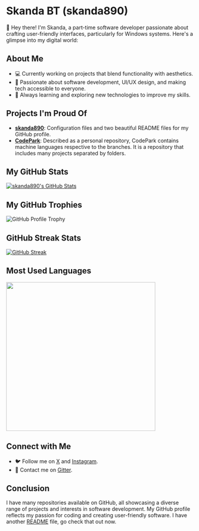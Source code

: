 <!DOCTYPE html>
<html lang="en">
<head>
    <meta charset="UTF-8">
    <meta name="viewport" content="width=device-width, initial-scale=1.0">
</head>
<body>
    <div class="container">
        <h1>Skanda BT (skanda890)</h1>
        <p>👋 Hey there! I'm Skanda, a part-time software developer passionate about crafting user-friendly interfaces, particularly for Windows systems. Here's a glimpse into my digital world:</p>
        <h2>About Me</h2>
        <ul>
            <li>💻 Currently working on projects that blend functionality with aesthetics.</li>
            <li>🌟 Passionate about software development, UI/UX design, and making tech accessible to everyone.</li>
            <li>🌱 Always learning and exploring new technologies to improve my skills.</li>
        </ul>
        <h2>Projects I'm Proud Of</h2>
<ul>
    <li><strong><a href="https://github.com/skanda890/skanda890">skanda890</a></strong>: Configuration files and two beautiful README files for my GitHub profile.</li>
    <li><strong><a href="https://github.com/skanda890/CodePark">CodePark</a></strong>: Described as a personal repository, CodePark contains machine languages respective to the branches. It is a repository that includes many projects separated by folders. </li>
</ul>
        <h2>My GitHub Stats</h2>
        <a href="https://awesome-github-stats.azurewebsites.net/index.html??cardType=level&theme=vue-dark&preferLogin=false">    
        <img  alt="skanda890's GitHub Stats" src="https://awesome-github-stats.azurewebsites.net/user-stats/skanda890?cardType=level&theme=vue-dark&preferLogin=false" />  </a>
        <h2>My GitHub Trophies</h2>
        <img src="https://github-profile-trophy.vercel.app/?username=skanda890" alt="GitHub Profile Trophy">
        <h2>GitHub Streak Stats</h2>
        <a href="https://git.io/streak-stats"><img src="https://streak-stats.demolab.com?user=skanda890&theme=dark&hide_border=true" alt="GitHub Streak" /></a>
        <h2>Most Used Languages</h2>
        <img width=400 src='https://github-readme-stats.vercel.app/api/top-langs/?username=skanda890&theme=vue-dark&show_icons=true&hide_border=true&layout=compact' />
        <h2>Connect with Me</h2>
        <ul>
            <li>🐦 Follow me on <a href="https://x.com/SkandaBT2015">X</a> and <a href="https://www.instagram.com/skandabt/">Instagram</a>.</li>
            <li>📧 Contact me on <a href="https://matrix.to/#/@skanda890:gitter.im">Gitter</a>.</li>
        </ul>
        <h2>Conclusion</h2>
        <p>I have many repositories available on GitHub, all showcasing a diverse range of projects and interests in software development. My GitHub profile reflects my passion for coding and creating user-friendly software. I have another <a href="https://github.com/skanda890/skanda890/blob/HTML/README-adventure.md">README</a> file, go check that out now.</p>
    </div>
</body>
</html>
